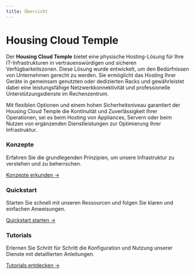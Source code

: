```yaml
---
title: Übersicht
---
```


# Housing Cloud Temple

Der **Housing Cloud Temple** bietet eine physische Hosting-Lösung für Ihre IT-Infrastrukturen in vertrauenswürdigen und sicheren Verfügbarkeitszonen. Diese Lösung wurde entwickelt, um den Bedürfnissen von Unternehmen gerecht zu werden. Sie ermöglicht das Hosting Ihrer Geräte in gemeinsam genutzten oder dedizierten Racks und gewährleistet dabei eine leistungsfähige Netzwerkkonnektivität und professionelle Unterstützungsdienste im Rechenzentrum.

Mit flexiblen Optionen und einem hohen Sicherheitsniveau garantiert der Housing Cloud Temple die Kontinuität und Zuverlässigkeit Ihrer Operationen, sei es beim Hosting von Appliances, Servern oder beim Nutzen von ergänzenden Dienstleistungen zur Optimierung Ihrer Infrastruktur.


<div class="card-grid">
  <div class="card">
    <h3>Konzepte</h3>
    <p>Erfahren Sie die grundlegenden Prinzipien, um unsere Infrastruktur zu verstehen und zu beherrschen.</p>
    <a href="housing/concepts" class="card-link">Konzepte erkunden &rarr;</a>
  </div>
  <div class="card">
    <h3>Quickstart</h3>
    <p>Starten Sie schnell mit unseren Ressourcen und folgen Sie klaren und einfachen Anweisungen.</p>
    <a href="housing/quickstart" class="card-link">Quickstart starten &rarr;</a>
  </div>
    <div class="card">
    <h3>Tutorials</h3>
    <p>Erlernen Sie Schritt für Schritt die Konfiguration und Nutzung unserer Dienste mit detaillierten Anleitungen.</p>
    <a href="housing/tutorials" class="card-link">Tutorials entdecken &rarr;</a>
  </div>
</div>

